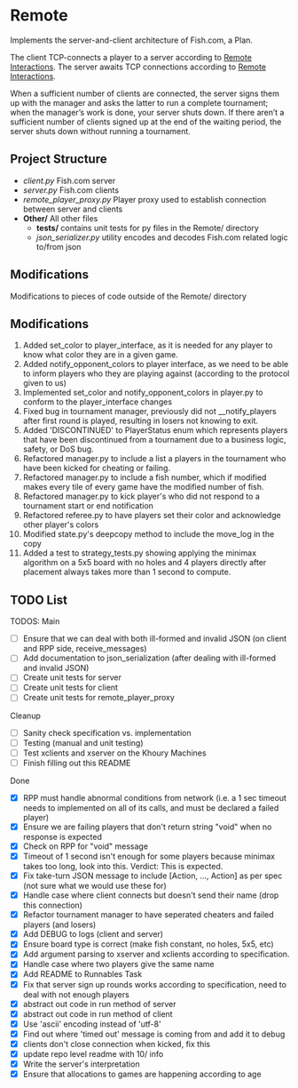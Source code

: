 # Remote

Implements the server-and-client architecture of Fish.com, a Plan.

The client TCP-connects a player to a server according to [Remote Interactions](https://www.ccs.neu.edu/home/matthias/4500-f20/remote.html). The server awaits TCP connections according to [Remote Interactions](https://www.ccs.neu.edu/home/matthias/4500-f20/remote.html).

When a sufficient number of clients are connected, the server signs them up with the manager and asks the latter to run a complete tournament; when the manager’s work is done, your server shuts down. If there aren’t a sufficient number of clients signed up at the end of the waiting period, the server shuts down without running a tournament.

## Project Structure

- *client.py* Fish.com server
- *server.py* Fish.com clients
- *remote_player_proxy.py* Player proxy used to establish connection between server and clients
- **Other/** All other files
	- **tests/** contains unit tests for py files in the Remote/ directory
	- *json_serializer.py* utility encodes and decodes Fish.com related logic to/from json

## Modifications

Modifications to pieces of code outside of the Remote/ directory

## Modifications
1. Added set_color to player_interface, as it is needed for any player to know what color they are in a given game.
2. Added notify_opponent_colors to player interface, as we need to be able to inform players who they are playing against (according to the protocol given to us)
3. Implemented set_color and notify_opponent_colors in player.py to conform to the player_interface changes
4. Fixed bug in tournament manager, previously did not __notify_players after first round is played, resulting in losers not knowing to exit.
5. Added 'DISCONTINUED' to PlayerStatus enum which represents players that have been discontinued from a tournament due to a business logic, safety, or DoS bug.
6. Refactored manager.py to include a list a players in the tournament who have been kicked for cheating or failing.
7. Refactored manager.py to include a fish number, which if modified makes every tile of every game have the modified number of fish.
8. Refactored manager.py to kick player's who did not respond to a tournament start or end notification
9. Refactored referee.py to have players set their color and acknowledge other player's colors
10. Modified state.py's deepcopy method to include the move_log in the copy
11. Added a test to strategy_tests.py showing applying the minimax algorithm on a 5x5 board with no holes and 4 players directly after placement always takes more than 1 second to compute.

## TODO List

TODOS:
Main
- [ ] Ensure that we can deal with both ill-formed and invalid JSON (on client and RPP side, receive_messages)
- [ ] Add documentation to json_serialization (after dealing with ill-formed and invalid JSON)
- [ ] Create unit tests for server
- [ ] Create unit tests for client
- [ ] Create unit tests for remote_player_proxy

Cleanup
- [ ] Sanity check specification vs. implementation
- [ ] Testing (manual and unit testing)
- [ ] Test xclients and xserver on the Khoury Machines
- [ ] Finish filling out this README

Done
- [x] RPP must handle abnormal conditions from network (i.e. a 1 sec timeout needs to implemented on all of its calls, and must be declared a failed player)
- [x] Ensure we are failing players that don't return string "void" when no response is expected
- [x] Check on RPP for "void" message
- [x] Timeout of 1 second isn't enough for some players because minimax takes too long, look into this. Verdict: This is expected.
- [x] Fix take-turn JSON message to include [Action, ..., Action] as per spec (not sure what we would use these for)
- [x] Handle case where client connects but doesn't send their name (drop this connection)
- [x] Refactor tournament manager to have seperated cheaters and failed players (and losers)
- [x] Add DEBUG to logs (client and server)
- [x] Ensure board type is correct (make fish constant, no holes, 5x5, etc)
- [x] Add argument parsing to xserver and xclients according to specification.
- [x] Handle case where two players give the same name
- [x] Add README to Runnables Task
- [x] Fix that server sign up rounds works according to specification, need to deal with not enough players
- [x] abstract out code in run method of server
- [x] abstract out code in run method of client
- [x] Use 'ascii' encoding instead of 'utf-8'
- [x] Find out where 'timed out' message is coming from and add it to debug
- [x] clients don't close connection when kicked, fix this
- [x] update repo level readme with 10/ info
- [x] Write the server's interpretation
- [x] Ensure that allocations to games are happening according to age
